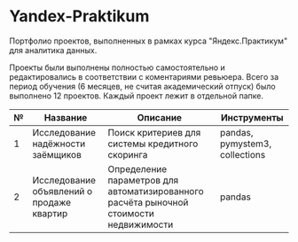 # Yandex-Praktikum
Портфолио проектов, выполненных в рамках курса "Яндекс.Практикум" для аналитика данных.

Проекты были выполнены полностью самостоятельно и редактировались в соответствии с коментариями ревьюера. Всего за период обучения (6 месяцев, не считая академический отпуск) было выполнено 12 проектов. Каждый проект лежит в отдельной папке.

№ | Название | Описание | Инструменты
--|----------|----------|------------
1| Исследование надёжности заёмщиков | Поиск критериев для системы кредитного скоринга | pandas, pymystem3, collections
2| Исследование объявлений о продаже квартир | Определение параметров для автоматизированного расчёта рыночной стоимости недвижимости | pandas
